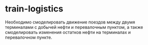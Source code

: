 # train-logistics
 Необходимо смоделировать движение поездов между двумя терминалами с добычей нефти и перевалочным пунктом, а также смоделировать изменения остатков нефти на терминалах и перевалочном пункте. 

